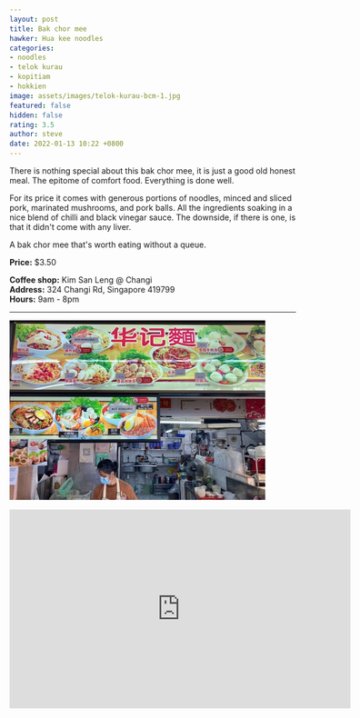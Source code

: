 ```yaml
---
layout: post
title: Bak chor mee
hawker: Hua kee noodles
categories:
- noodles
- telok kurau
- kopitiam
- hokkien
image: assets/images/telok-kurau-bcm-1.jpg
featured: false
hidden: false
rating: 3.5
author: steve
date: 2022-01-13 10:22 +0800
---
```

There is nothing special about this bak chor mee, it is just a good old honest meal. The epitome of comfort food. Everything is done well.

For its price it comes with generous portions of noodles, minced and sliced pork, marinated mushrooms, and pork balls. All the ingredients soaking in a nice blend of chilli and black vinegar sauce. The downside, if there is one, is that it didn't come with any liver.

A bak chor mee that's worth eating without a queue.

**Price:** $3.50  

**Coffee shop:** Kim San Leng @ Changi  
**Address:** 324 Changi Rd, Singapore 419799  
**Hours:** 9am - 8pm  

***  

![Hua kee noodles](/assets/images/telok-kurau-bcm-2.jpg "Hua kee noodles")

<iframe src="https://www.google.com/maps/embed?pb=!1m14!1m8!1m3!1d15955.051514037248!2d103.9081694!3d1.3179162!3m2!1i1024!2i768!4f13.1!3m3!1m2!1s0x0%3A0xc2632931f242281f!2sKim%20San%20Leng%20%40%20Changi%20Road!5e0!3m2!1sen!2ssg!4v1645152729302!5m2!1sen!2ssg" width="600" height="350" style="border:0;" allowfullscreen="" loading="lazy"></iframe>